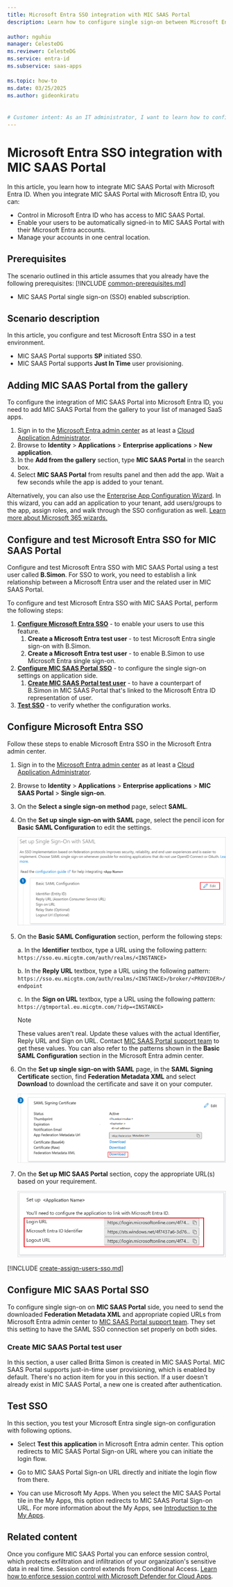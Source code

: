 ```yaml
---
title: Microsoft Entra SSO integration with MIC SAAS Portal
description: Learn how to configure single sign-on between Microsoft Entra ID and MIC SAAS Portal.

author: nguhiu
manager: CelesteDG
ms.reviewer: CelesteDG
ms.service: entra-id
ms.subservice: saas-apps

ms.topic: how-to
ms.date: 03/25/2025
ms.author: gideonkiratu


# Customer intent: As an IT administrator, I want to learn how to configure single sign-on between Microsoft Entra ID and MIC SAAS Portal so that I can control who has access to MIC SAAS Portal, enable automatic sign-in with Microsoft Entra accounts, and manage my accounts in one central location.
---
```


# Microsoft Entra SSO integration with MIC SAAS Portal

In this article,  you learn how to integrate MIC SAAS Portal with Microsoft Entra ID. When you integrate MIC SAAS Portal with Microsoft Entra ID, you can:

* Control in Microsoft Entra ID who has access to MIC SAAS Portal.
* Enable your users to be automatically signed-in to MIC SAAS Portal with their Microsoft Entra accounts.
* Manage your accounts in one central location.

## Prerequisites
The scenario outlined in this article assumes that you already have the following prerequisites:
[!INCLUDE [common-prerequisites.md](~/identity/saas-apps/includes/common-prerequisites.md)]
* MIC SAAS Portal single sign-on (SSO) enabled subscription.

## Scenario description

In this article,  you configure and test Microsoft Entra SSO in a test environment.

* MIC SAAS Portal supports **SP** initiated SSO.
* MIC SAAS Portal supports **Just In Time** user provisioning.

## Adding MIC SAAS Portal from the gallery

To configure the integration of MIC SAAS Portal into Microsoft Entra ID, you need to add MIC SAAS Portal from the gallery to your list of managed SaaS apps.

1. Sign in to the [Microsoft Entra admin center](https://entra.microsoft.com) as at least a [Cloud Application Administrator](~/identity/role-based-access-control/permissions-reference.md#cloud-application-administrator).
1. Browse to **Identity** > **Applications** > **Enterprise applications** > **New application**.
1. In the **Add from the gallery** section, type **MIC SAAS Portal** in the search box.
1. Select **MIC SAAS Portal** from results panel and then add the app. Wait a few seconds while the app is added to your tenant.

Alternatively, you can also use the [Enterprise App Configuration Wizard](https://portal.office.com/AdminPortal/home?Q=Docs#/azureadappintegration). In this wizard, you can add an application to your tenant, add users/groups to the app, assign roles, and walk through the SSO configuration as well. [Learn more about Microsoft 365 wizards.](/microsoft-365/admin/misc/azure-ad-setup-guides)

## Configure and test Microsoft Entra SSO for MIC SAAS Portal

Configure and test Microsoft Entra SSO with MIC SAAS Portal using a test user called **B.Simon**. For SSO to work, you need to establish a link relationship between a Microsoft Entra user and the related user in MIC SAAS Portal.

To configure and test Microsoft Entra SSO with MIC SAAS Portal, perform the following steps:

1. **[Configure Microsoft Entra SSO](#configure-microsoft-entra-sso)** - to enable your users to use this feature.
    1. **Create a Microsoft Entra test user** - to test Microsoft Entra single sign-on with B.Simon.
    1. **Create a Microsoft Entra test user** - to enable B.Simon to use Microsoft Entra single sign-on.
1. **[Configure MIC SAAS Portal SSO](#configure-mic-saas-portal-sso)** - to configure the single sign-on settings on application side.
    1. **[Create MIC SAAS Portal test user](#create-mic-saas-portal-test-user)** - to have a counterpart of B.Simon in MIC SAAS Portal that's linked to the Microsoft Entra ID representation of user.
1. **[Test SSO](#test-sso)** - to verify whether the configuration works.

## Configure Microsoft Entra SSO

Follow these steps to enable Microsoft Entra SSO in the Microsoft Entra admin center.

1. Sign in to the [Microsoft Entra admin center](https://entra.microsoft.com) as at least a [Cloud Application Administrator](~/identity/role-based-access-control/permissions-reference.md#cloud-application-administrator).
1. Browse to **Identity** > **Applications** > **Enterprise applications** > **MIC SAAS Portal** > **Single sign-on**.
1. On the **Select a single sign-on method** page, select **SAML**.
1. On the **Set up single sign-on with SAML** page, select the pencil icon for **Basic SAML Configuration** to edit the settings.

   ![Screenshot shows how to edit Basic SAML Configuration.](common/edit-urls.png "Basic Configuration")

1. On the **Basic SAML Configuration** section, perform the following steps:

    a. In the **Identifier** textbox, type a URL using the following pattern:
    `https://sso.eu.micgtm.com/auth/realms/<INSTANCE>`

    b. In the **Reply URL** textbox, type a URL using the following pattern:
    `https://sso.eu.micgtm.com/auth/realms/<INSTANCE>/broker/<PROVIDER>/endpoint`

    c. In the **Sign on URL** textbox, type a URL using the following pattern:
	`https://gtmportal.eu.micgtm.com/?idp=<INSTANCE>`

	> [!NOTE]
    > These values aren't real. Update these values with the actual Identifier, Reply URL and Sign on URL. Contact [MIC SAAS Portal support team](mailto:support@mic-cust.com) to get these values. You can also refer to the patterns shown in the **Basic SAML Configuration** section in the Microsoft Entra admin center.

1. On the **Set up single sign-on with SAML** page, in the **SAML Signing Certificate** section, find **Federation Metadata XML** and select **Download** to download the certificate and save it on your computer.

	![Screenshot shows the Certificate download link.](common/metadataxml.png "Certificate")

1. On the **Set up MIC SAAS Portal** section, copy the appropriate URL(s) based on your requirement.

	![Screenshot shows to copy configuration URLs.](common/copy-configuration-urls.png "Metadata")

[!INCLUDE [create-assign-users-sso.md](~/identity/saas-apps/includes/create-assign-users-sso.md)]

## Configure MIC SAAS Portal SSO

To configure single sign-on on **MIC SAAS Portal** side, you need to send the downloaded **Federation Metadata XML** and appropriate copied URLs from Microsoft Entra admin center to [MIC SAAS Portal support team](mailto:support@mic-cust.com). They set this setting to have the SAML SSO connection set properly on both sides.

### Create MIC SAAS Portal test user

In this section, a user called Britta Simon is created in MIC SAAS Portal. MIC SAAS Portal supports just-in-time user provisioning, which is enabled by default. There's no action item for you in this section. If a user doesn't already exist in MIC SAAS Portal, a new one is created after authentication.

## Test SSO 

In this section, you test your Microsoft Entra single sign-on configuration with following options.
 
* Select **Test this application** in Microsoft Entra admin center. This option redirects to MIC SAAS Portal Sign-on URL where you can initiate the login flow.
 
* Go to MIC SAAS Portal Sign-on URL directly and initiate the login flow from there.
 
* You can use Microsoft My Apps. When you select the MIC SAAS Portal tile in the My Apps, this option redirects to MIC SAAS Portal Sign-on URL. For more information about the My Apps, see [Introduction to the My Apps](https://support.microsoft.com/account-billing/sign-in-and-start-apps-from-the-my-apps-portal-2f3b1bae-0e5a-4a86-a33e-876fbd2a4510).

## Related content

Once you configure MIC SAAS Portal you can enforce session control, which protects exfiltration and infiltration of your organization's sensitive data in real time. Session control extends from Conditional Access. [Learn how to enforce session control with Microsoft Defender for Cloud Apps](/cloud-app-security/proxy-deployment-any-app).